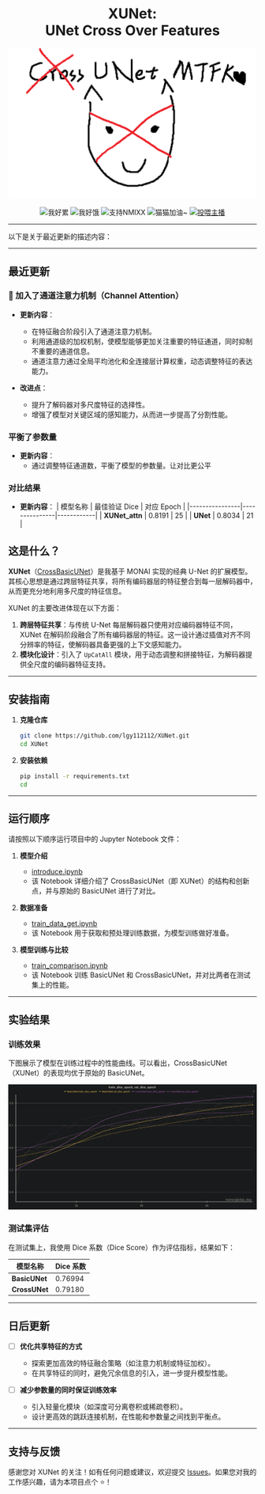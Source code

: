 
<div align="center">
  <h1>XUNet: <br>UNet Cross Over Features</h1>
</div>



<p align="center">
  <img src="images/cover2.png" alt="封面图片" width="600">
</p>

<p align="center">
  
<p align="center">
  <img src="https://img.shields.io/badge/%E6%88%91%E5%A5%BD%E7%B4%AF-blue?style=for-the-badge&logo=coffeescript" alt="我好累">
  <img src="https://img.shields.io/badge/%E6%88%91%E5%A5%BD%E9%A5%BF-orange?style=for-the-badge&logo=fastapi" alt="我好饿">
  <img src="https://img.shields.io/badge/%E6%94%AF%E6%8C%81-NMIXX-ff69b4?style=for-the-badge&logo=musicbrainz" alt="支持NMIXX">
  <img src="https://img.shields.io/badge/%E7%8C%AB%E7%8C%AB-%E5%8A%A0%E6%B2%B9%7E-yellow?style=for-the-badge&logo=github" alt="猫猫加油~">
  <a href="images/alipay-qrcode.jpg">
    <img src="https://img.shields.io/badge/%E6%8A%95%E5%96%82%E4%B8%BB%E6%92%AD-%E5%8D%95%E5%87%BB%E6%94%AF%E6%8C%81-9cf?style=for-the-badge&logo=alipay" alt="投喂主播">
  </a>
</p>

---

以下是关于最近更新的描述内容：

---

## 最近更新

### 🎉 加入了通道注意力机制（Channel Attention）
- **更新内容**：
  - 在特征融合阶段引入了通道注意力机制。
  - 利用通道级的加权机制，使模型能够更加关注重要的特征通道，同时抑制不重要的通道信息。
  - 通道注意力通过全局平均池化和全连接层计算权重，动态调整特征的表达能力。
  
- **改进点**：
  - 提升了解码器对多尺度特征的选择性。
  - 增强了模型对关键区域的感知能力，从而进一步提高了分割性能。

### 平衡了参数量
- **更新内容**：
  - 通过调整特征通道数，平衡了模型的参数量。让对比更公平

### 对比结果
- **更新内容**：
  | 模型名称       | 最佳验证 Dice | 对应 Epoch |
  |----------------|---------------|------------|
  | **XUNet_attn**     | 0.8191        | 25         |
  | **UNet**     | 0.8034        | 21         |



## 这是什么？

**XUNet**（[CrossBasicUNet](cross_basic_unet.py)）是我基于 MONAI 实现的经典 U-Net 的扩展模型。其核心思想是通过跨层特征共享，将所有编码器层的特征整合到每一层解码器中，从而更充分地利用多尺度的特征信息。

XUNet 的主要改进体现在以下方面：
1. **跨层特征共享**：与传统 U-Net 每层解码器只使用对应编码器特征不同，XUNet 在解码阶段融合了所有编码器层的特征。这一设计通过插值对齐不同分辨率的特征，使解码器具备更强的上下文感知能力。
2. **模块化设计**：引入了 `UpCatAll` 模块，用于动态调整和拼接特征，为解码器提供全尺度的编码器特征支持。

---

## 安装指南

1. **克隆仓库**

   ```bash
   git clone https://github.com/lgy112112/XUNet.git
   cd XUNet
   ```

2. **安装依赖**

   ```bash
   pip install -r requirements.txt
   cd
   ```

---

## 运行顺序

请按照以下顺序运行项目中的 Jupyter Notebook 文件：

1. **模型介绍**

   - [introduce.ipynb](introduce.ipynb)
   - 该 Notebook 详细介绍了 CrossBasicUNet（即 XUNet）的结构和创新点，并与原始的 BasicUNet 进行了对比。

2. **数据准备**

   - [train_data_get.ipynb](train_data_get.ipynb)
   - 该 Notebook 用于获取和预处理训练数据，为模型训练做好准备。

3. **模型训练与比较**

   - [train_comparison.ipynb](train_comparison.ipynb)
   - 该 Notebook 训练 BasicUNet 和 CrossBasicUNet，并对比两者在测试集上的性能。

---

## 实验结果

### 训练效果

下图展示了模型在训练过程中的性能曲线。可以看出，CrossBasicUNet（XUNet）的表现均优于原始的 BasicUNet。

![训练效果](images/image.png)

### 测试集评估

在测试集上，我使用 Dice 系数（Dice Score）作为评估指标，结果如下：

| 模型名称      | Dice 系数 |
|---------------|-----------|
| **BasicUNet** | 0.76994   |
| **CrossUNet** | 0.79180   |

---

## 日后更新

- [ ] **优化共享特征的方式**  
  - 探索更加高效的特征融合策略（如注意力机制或特征加权）。  
  - 在共享特征的同时，避免冗余信息的引入，进一步提升模型性能。

- [ ] **减少参数量的同时保证训练效率**  
  - 引入轻量化模块（如深度可分离卷积或稀疏卷积）。  
  - 设计更高效的跳跃连接机制，在性能和参数量之间找到平衡点。

---

## 支持与反馈

感谢您对 XUNet 的关注！如有任何问题或建议，欢迎提交 [Issues](https://github.com/lgy112112/XUNet/issues)。如果您对我的工作感兴趣，请为本项目点个 ⭐️！
